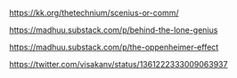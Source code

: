 https://kk.org/thetechnium/scenius-or-comm/

https://madhuu.substack.com/p/behind-the-lone-genius

https://madhuu.substack.com/p/the-oppenheimer-effect

https://twitter.com/visakanv/status/1361222333009063937